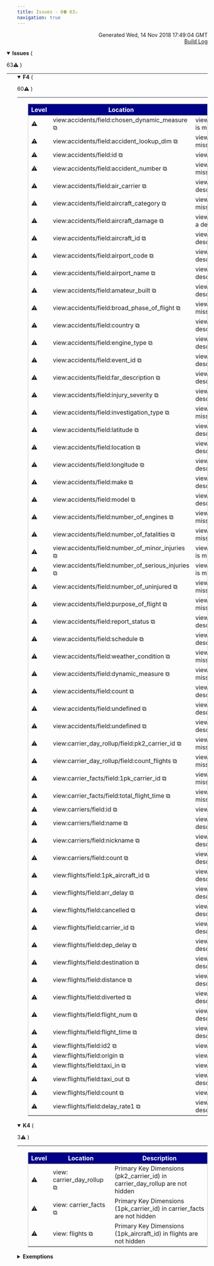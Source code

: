 ```yaml
---
title: Issues - 0⛔ 63⚠️  
navigation: true
---
```

<p style="text-align:right;color:#cccs">
Generated Wed, 14 Nov 2018 17:49:04 GMT
<br><a href="http://35.177.130.99:8080/job/look-at-me-sideways/300/console">Build Log</a>
</p>



<details style="margin-left: 0em" open="open">
<summary style="margin-left:-2em;border-bottom:solid 1px #333;">
<b>Issues</b>
(

 63⚠️ 
)
</summary>



<details style="margin-left: 2em" open="open">
<summary style="margin-left:-2em;border-bottom:solid 1px #333;">
<b>F4</b>
(

 60⚠️ 
)
</summary>

<table style="border:solid 1px #ccc">
<thead style="background-color:darkblue;color:white"><tr>
<th>Level</th>
<th>Location</th>

<th>Description</th>

</tr></thead>
<tbody>

<tr>
<td>⚠️</td>
<td>view:accidents&#47;field:chosen_dynamic_measure <a href="/projects/lams_faa_redshift/files/accidents.view.lkml#view:accidents/field:chosen_dynamic_measure" style="text-decoration: none">⧉</a></td>

<td>view:accidents/field:chosen_dynamic_measure is missing a description</td>

</tr>

<tr>
<td>⚠️</td>
<td>view:accidents&#47;field:accident_lookup_dim <a href="/projects/lams_faa_redshift/files/accidents.view.lkml#view:accidents/field:accident_lookup_dim" style="text-decoration: none">⧉</a></td>

<td>view:accidents/field:accident_lookup_dim is missing a description</td>

</tr>

<tr>
<td>⚠️</td>
<td>view:accidents&#47;field:id <a href="/projects/lams_faa_redshift/files/accidents.view.lkml#view:accidents/field:id" style="text-decoration: none">⧉</a></td>

<td>view:accidents/field:id is missing a description</td>

</tr>

<tr>
<td>⚠️</td>
<td>view:accidents&#47;field:accident_number <a href="/projects/lams_faa_redshift/files/accidents.view.lkml#view:accidents/field:accident_number" style="text-decoration: none">⧉</a></td>

<td>view:accidents/field:accident_number is missing a description</td>

</tr>

<tr>
<td>⚠️</td>
<td>view:accidents&#47;field:air_carrier <a href="/projects/lams_faa_redshift/files/accidents.view.lkml#view:accidents/field:air_carrier" style="text-decoration: none">⧉</a></td>

<td>view:accidents/field:air_carrier is missing a description</td>

</tr>

<tr>
<td>⚠️</td>
<td>view:accidents&#47;field:aircraft_category <a href="/projects/lams_faa_redshift/files/accidents.view.lkml#view:accidents/field:aircraft_category" style="text-decoration: none">⧉</a></td>

<td>view:accidents/field:aircraft_category is missing a description</td>

</tr>

<tr>
<td>⚠️</td>
<td>view:accidents&#47;field:aircraft_damage <a href="/projects/lams_faa_redshift/files/accidents.view.lkml#view:accidents/field:aircraft_damage" style="text-decoration: none">⧉</a></td>

<td>view:accidents/field:aircraft_damage is missing a description</td>

</tr>

<tr>
<td>⚠️</td>
<td>view:accidents&#47;field:aircraft_id <a href="/projects/lams_faa_redshift/files/accidents.view.lkml#view:accidents/field:aircraft_id" style="text-decoration: none">⧉</a></td>

<td>view:accidents/field:aircraft_id is missing a description</td>

</tr>

<tr>
<td>⚠️</td>
<td>view:accidents&#47;field:airport_code <a href="/projects/lams_faa_redshift/files/accidents.view.lkml#view:accidents/field:airport_code" style="text-decoration: none">⧉</a></td>

<td>view:accidents/field:airport_code is missing a description</td>

</tr>

<tr>
<td>⚠️</td>
<td>view:accidents&#47;field:airport_name <a href="/projects/lams_faa_redshift/files/accidents.view.lkml#view:accidents/field:airport_name" style="text-decoration: none">⧉</a></td>

<td>view:accidents/field:airport_name is missing a description</td>

</tr>

<tr>
<td>⚠️</td>
<td>view:accidents&#47;field:amateur_built <a href="/projects/lams_faa_redshift/files/accidents.view.lkml#view:accidents/field:amateur_built" style="text-decoration: none">⧉</a></td>

<td>view:accidents/field:amateur_built is missing a description</td>

</tr>

<tr>
<td>⚠️</td>
<td>view:accidents&#47;field:broad_phase_of_flight <a href="/projects/lams_faa_redshift/files/accidents.view.lkml#view:accidents/field:broad_phase_of_flight" style="text-decoration: none">⧉</a></td>

<td>view:accidents/field:broad_phase_of_flight is missing a description</td>

</tr>

<tr>
<td>⚠️</td>
<td>view:accidents&#47;field:country <a href="/projects/lams_faa_redshift/files/accidents.view.lkml#view:accidents/field:country" style="text-decoration: none">⧉</a></td>

<td>view:accidents/field:country is missing a description</td>

</tr>

<tr>
<td>⚠️</td>
<td>view:accidents&#47;field:engine_type <a href="/projects/lams_faa_redshift/files/accidents.view.lkml#view:accidents/field:engine_type" style="text-decoration: none">⧉</a></td>

<td>view:accidents/field:engine_type is missing a description</td>

</tr>

<tr>
<td>⚠️</td>
<td>view:accidents&#47;field:event_id <a href="/projects/lams_faa_redshift/files/accidents.view.lkml#view:accidents/field:event_id" style="text-decoration: none">⧉</a></td>

<td>view:accidents/field:event_id is missing a description</td>

</tr>

<tr>
<td>⚠️</td>
<td>view:accidents&#47;field:far_description <a href="/projects/lams_faa_redshift/files/accidents.view.lkml#view:accidents/field:far_description" style="text-decoration: none">⧉</a></td>

<td>view:accidents/field:far_description is missing a description</td>

</tr>

<tr>
<td>⚠️</td>
<td>view:accidents&#47;field:injury_severity <a href="/projects/lams_faa_redshift/files/accidents.view.lkml#view:accidents/field:injury_severity" style="text-decoration: none">⧉</a></td>

<td>view:accidents/field:injury_severity is missing a description</td>

</tr>

<tr>
<td>⚠️</td>
<td>view:accidents&#47;field:investigation_type <a href="/projects/lams_faa_redshift/files/accidents.view.lkml#view:accidents/field:investigation_type" style="text-decoration: none">⧉</a></td>

<td>view:accidents/field:investigation_type is missing a description</td>

</tr>

<tr>
<td>⚠️</td>
<td>view:accidents&#47;field:latitude <a href="/projects/lams_faa_redshift/files/accidents.view.lkml#view:accidents/field:latitude" style="text-decoration: none">⧉</a></td>

<td>view:accidents/field:latitude is missing a description</td>

</tr>

<tr>
<td>⚠️</td>
<td>view:accidents&#47;field:location <a href="/projects/lams_faa_redshift/files/accidents.view.lkml#view:accidents/field:location" style="text-decoration: none">⧉</a></td>

<td>view:accidents/field:location is missing a description</td>

</tr>

<tr>
<td>⚠️</td>
<td>view:accidents&#47;field:longitude <a href="/projects/lams_faa_redshift/files/accidents.view.lkml#view:accidents/field:longitude" style="text-decoration: none">⧉</a></td>

<td>view:accidents/field:longitude is missing a description</td>

</tr>

<tr>
<td>⚠️</td>
<td>view:accidents&#47;field:make <a href="/projects/lams_faa_redshift/files/accidents.view.lkml#view:accidents/field:make" style="text-decoration: none">⧉</a></td>

<td>view:accidents/field:make is missing a description</td>

</tr>

<tr>
<td>⚠️</td>
<td>view:accidents&#47;field:model <a href="/projects/lams_faa_redshift/files/accidents.view.lkml#view:accidents/field:model" style="text-decoration: none">⧉</a></td>

<td>view:accidents/field:model is missing a description</td>

</tr>

<tr>
<td>⚠️</td>
<td>view:accidents&#47;field:number_of_engines <a href="/projects/lams_faa_redshift/files/accidents.view.lkml#view:accidents/field:number_of_engines" style="text-decoration: none">⧉</a></td>

<td>view:accidents/field:number_of_engines is missing a description</td>

</tr>

<tr>
<td>⚠️</td>
<td>view:accidents&#47;field:number_of_fatalities <a href="/projects/lams_faa_redshift/files/accidents.view.lkml#view:accidents/field:number_of_fatalities" style="text-decoration: none">⧉</a></td>

<td>view:accidents/field:number_of_fatalities is missing a description</td>

</tr>

<tr>
<td>⚠️</td>
<td>view:accidents&#47;field:number_of_minor_injuries <a href="/projects/lams_faa_redshift/files/accidents.view.lkml#view:accidents/field:number_of_minor_injuries" style="text-decoration: none">⧉</a></td>

<td>view:accidents/field:number_of_minor_injuries is missing a description</td>

</tr>

<tr>
<td>⚠️</td>
<td>view:accidents&#47;field:number_of_serious_injuries <a href="/projects/lams_faa_redshift/files/accidents.view.lkml#view:accidents/field:number_of_serious_injuries" style="text-decoration: none">⧉</a></td>

<td>view:accidents/field:number_of_serious_injuries is missing a description</td>

</tr>

<tr>
<td>⚠️</td>
<td>view:accidents&#47;field:number_of_uninjured <a href="/projects/lams_faa_redshift/files/accidents.view.lkml#view:accidents/field:number_of_uninjured" style="text-decoration: none">⧉</a></td>

<td>view:accidents/field:number_of_uninjured is missing a description</td>

</tr>

<tr>
<td>⚠️</td>
<td>view:accidents&#47;field:purpose_of_flight <a href="/projects/lams_faa_redshift/files/accidents.view.lkml#view:accidents/field:purpose_of_flight" style="text-decoration: none">⧉</a></td>

<td>view:accidents/field:purpose_of_flight is missing a description</td>

</tr>

<tr>
<td>⚠️</td>
<td>view:accidents&#47;field:report_status <a href="/projects/lams_faa_redshift/files/accidents.view.lkml#view:accidents/field:report_status" style="text-decoration: none">⧉</a></td>

<td>view:accidents/field:report_status is missing a description</td>

</tr>

<tr>
<td>⚠️</td>
<td>view:accidents&#47;field:schedule <a href="/projects/lams_faa_redshift/files/accidents.view.lkml#view:accidents/field:schedule" style="text-decoration: none">⧉</a></td>

<td>view:accidents/field:schedule is missing a description</td>

</tr>

<tr>
<td>⚠️</td>
<td>view:accidents&#47;field:weather_condition <a href="/projects/lams_faa_redshift/files/accidents.view.lkml#view:accidents/field:weather_condition" style="text-decoration: none">⧉</a></td>

<td>view:accidents/field:weather_condition is missing a description</td>

</tr>

<tr>
<td>⚠️</td>
<td>view:accidents&#47;field:dynamic_measure <a href="/projects/lams_faa_redshift/files/accidents.view.lkml#view:accidents/field:dynamic_measure" style="text-decoration: none">⧉</a></td>

<td>view:accidents/field:dynamic_measure is missing a description</td>

</tr>

<tr>
<td>⚠️</td>
<td>view:accidents&#47;field:count <a href="/projects/lams_faa_redshift/files/accidents.view.lkml#view:accidents/field:count" style="text-decoration: none">⧉</a></td>

<td>view:accidents/field:count is missing a description</td>

</tr>

<tr>
<td>⚠️</td>
<td>view:accidents&#47;field:undefined <a href="/projects/lams_faa_redshift/files/accidents.view.lkml#view:accidents/field:undefined" style="text-decoration: none">⧉</a></td>

<td>view:accidents/field:undefined is missing a description</td>

</tr>

<tr>
<td>⚠️</td>
<td>view:accidents&#47;field:undefined <a href="/projects/lams_faa_redshift/files/accidents.view.lkml#view:accidents/field:undefined" style="text-decoration: none">⧉</a></td>

<td>view:accidents/field:undefined is missing a description</td>

</tr>

<tr>
<td>⚠️</td>
<td>view:carrier_day_rollup&#47;field:pk2_carrier_id <a href="/projects/lams_faa_redshift/files/carrier_day_rollup.view.lkml#view:carrier_day_rollup/field:pk2_carrier_id" style="text-decoration: none">⧉</a></td>

<td>view:carrier_day_rollup/field:pk2_carrier_id is missing a description</td>

</tr>

<tr>
<td>⚠️</td>
<td>view:carrier_day_rollup&#47;field:count_flights <a href="/projects/lams_faa_redshift/files/carrier_day_rollup.view.lkml#view:carrier_day_rollup/field:count_flights" style="text-decoration: none">⧉</a></td>

<td>view:carrier_day_rollup/field:count_flights is missing a description</td>

</tr>

<tr>
<td>⚠️</td>
<td>view:carrier_facts&#47;field:1pk_carrier_id <a href="/projects/lams_faa_redshift/files/carrier_facts.view.lkml#view:carrier_facts/field:1pk_carrier_id" style="text-decoration: none">⧉</a></td>

<td>view:carrier_facts/field:1pk_carrier_id is missing a description</td>

</tr>

<tr>
<td>⚠️</td>
<td>view:carrier_facts&#47;field:total_flight_time <a href="/projects/lams_faa_redshift/files/carrier_facts.view.lkml#view:carrier_facts/field:total_flight_time" style="text-decoration: none">⧉</a></td>

<td>view:carrier_facts/field:total_flight_time is missing a description</td>

</tr>

<tr>
<td>⚠️</td>
<td>view:carriers&#47;field:id <a href="/projects/lams_faa_redshift/files/carriers.view.lkml#view:carriers/field:id" style="text-decoration: none">⧉</a></td>

<td>view:carriers/field:id is missing a description</td>

</tr>

<tr>
<td>⚠️</td>
<td>view:carriers&#47;field:name <a href="/projects/lams_faa_redshift/files/carriers.view.lkml#view:carriers/field:name" style="text-decoration: none">⧉</a></td>

<td>view:carriers/field:name is missing a description</td>

</tr>

<tr>
<td>⚠️</td>
<td>view:carriers&#47;field:nickname <a href="/projects/lams_faa_redshift/files/carriers.view.lkml#view:carriers/field:nickname" style="text-decoration: none">⧉</a></td>

<td>view:carriers/field:nickname is missing a description</td>

</tr>

<tr>
<td>⚠️</td>
<td>view:carriers&#47;field:count <a href="/projects/lams_faa_redshift/files/carriers.view.lkml#view:carriers/field:count" style="text-decoration: none">⧉</a></td>

<td>view:carriers/field:count is missing a description</td>

</tr>

<tr>
<td>⚠️</td>
<td>view:flights&#47;field:1pk_aircraft_id <a href="/projects/lams_faa_redshift/files/flights.view.lkml#view:flights/field:1pk_aircraft_id" style="text-decoration: none">⧉</a></td>

<td>view:flights/field:1pk_aircraft_id is missing a description</td>

</tr>

<tr>
<td>⚠️</td>
<td>view:flights&#47;field:arr_delay <a href="/projects/lams_faa_redshift/files/flights.view.lkml#view:flights/field:arr_delay" style="text-decoration: none">⧉</a></td>

<td>view:flights/field:arr_delay is missing a description</td>

</tr>

<tr>
<td>⚠️</td>
<td>view:flights&#47;field:cancelled <a href="/projects/lams_faa_redshift/files/flights.view.lkml#view:flights/field:cancelled" style="text-decoration: none">⧉</a></td>

<td>view:flights/field:cancelled is missing a description</td>

</tr>

<tr>
<td>⚠️</td>
<td>view:flights&#47;field:carrier_id <a href="/projects/lams_faa_redshift/files/flights.view.lkml#view:flights/field:carrier_id" style="text-decoration: none">⧉</a></td>

<td>view:flights/field:carrier_id is missing a description</td>

</tr>

<tr>
<td>⚠️</td>
<td>view:flights&#47;field:dep_delay <a href="/projects/lams_faa_redshift/files/flights.view.lkml#view:flights/field:dep_delay" style="text-decoration: none">⧉</a></td>

<td>view:flights/field:dep_delay is missing a description</td>

</tr>

<tr>
<td>⚠️</td>
<td>view:flights&#47;field:destination <a href="/projects/lams_faa_redshift/files/flights.view.lkml#view:flights/field:destination" style="text-decoration: none">⧉</a></td>

<td>view:flights/field:destination is missing a description</td>

</tr>

<tr>
<td>⚠️</td>
<td>view:flights&#47;field:distance <a href="/projects/lams_faa_redshift/files/flights.view.lkml#view:flights/field:distance" style="text-decoration: none">⧉</a></td>

<td>view:flights/field:distance is missing a description</td>

</tr>

<tr>
<td>⚠️</td>
<td>view:flights&#47;field:diverted <a href="/projects/lams_faa_redshift/files/flights.view.lkml#view:flights/field:diverted" style="text-decoration: none">⧉</a></td>

<td>view:flights/field:diverted is missing a description</td>

</tr>

<tr>
<td>⚠️</td>
<td>view:flights&#47;field:flight_num <a href="/projects/lams_faa_redshift/files/flights.view.lkml#view:flights/field:flight_num" style="text-decoration: none">⧉</a></td>

<td>view:flights/field:flight_num is missing a description</td>

</tr>

<tr>
<td>⚠️</td>
<td>view:flights&#47;field:flight_time <a href="/projects/lams_faa_redshift/files/flights.view.lkml#view:flights/field:flight_time" style="text-decoration: none">⧉</a></td>

<td>view:flights/field:flight_time is missing a description</td>

</tr>

<tr>
<td>⚠️</td>
<td>view:flights&#47;field:id2 <a href="/projects/lams_faa_redshift/files/flights.view.lkml#view:flights/field:id2" style="text-decoration: none">⧉</a></td>

<td>view:flights/field:id2 is missing a description</td>

</tr>

<tr>
<td>⚠️</td>
<td>view:flights&#47;field:origin <a href="/projects/lams_faa_redshift/files/flights.view.lkml#view:flights/field:origin" style="text-decoration: none">⧉</a></td>

<td>view:flights/field:origin is missing a description</td>

</tr>

<tr>
<td>⚠️</td>
<td>view:flights&#47;field:taxi_in <a href="/projects/lams_faa_redshift/files/flights.view.lkml#view:flights/field:taxi_in" style="text-decoration: none">⧉</a></td>

<td>view:flights/field:taxi_in is missing a description</td>

</tr>

<tr>
<td>⚠️</td>
<td>view:flights&#47;field:taxi_out <a href="/projects/lams_faa_redshift/files/flights.view.lkml#view:flights/field:taxi_out" style="text-decoration: none">⧉</a></td>

<td>view:flights/field:taxi_out is missing a description</td>

</tr>

<tr>
<td>⚠️</td>
<td>view:flights&#47;field:count <a href="/projects/lams_faa_redshift/files/flights.view.lkml#view:flights/field:count" style="text-decoration: none">⧉</a></td>

<td>view:flights/field:count is missing a description</td>

</tr>

<tr>
<td>⚠️</td>
<td>view:flights&#47;field:delay_rate1 <a href="/projects/lams_faa_redshift/files/flights.view.lkml#view:flights/field:delay_rate1" style="text-decoration: none">⧉</a></td>

<td>view:flights/field:delay_rate1 is missing a description</td>

</tr>

</tbody>
</table>


</details>



<details style="margin-left: 2em" open="open">
<summary style="margin-left:-2em;border-bottom:solid 1px #333;">
<b>K4</b>
(

 3⚠️ 
)
</summary>

<table style="border:solid 1px #ccc">
<thead style="background-color:darkblue;color:white"><tr>
<th>Level</th>
<th>Location</th>

<th>Description</th>

</tr></thead>
<tbody>

<tr>
<td>⚠️</td>
<td>view: carrier_day_rollup <a href="/projects/lams_faa_redshift/files/carrier_day_rollup.view.lkml#view:carrier_day_rollup" style="text-decoration: none">⧉</a></td>

<td>Primary Key Dimensions (pk2_carrier_id) in carrier_day_rollup are not hidden</td>

</tr>

<tr>
<td>⚠️</td>
<td>view: carrier_facts <a href="/projects/lams_faa_redshift/files/carrier_facts.view.lkml#view:carrier_facts" style="text-decoration: none">⧉</a></td>

<td>Primary Key Dimensions (1pk_carrier_id) in carrier_facts are not hidden</td>

</tr>

<tr>
<td>⚠️</td>
<td>view: flights <a href="/projects/lams_faa_redshift/files/flights.view.lkml#view:flights" style="text-decoration: none">⧉</a></td>

<td>Primary Key Dimensions (1pk_aircraft_id) in flights are not hidden</td>

</tr>

</tbody>
</table>


</details>


</details>




<details><summary><b>Exemptions</b></summary>

<details style="margin-left: 0em" open="open">
<summary style="margin-left:-2em;border-bottom:solid 1px #333;">
<b></b>
(
   1⛔ 

)
</summary>



<details style="margin-left: 2em" open="open">
<summary style="margin-left:-2em;border-bottom:solid 1px #333;">
<b>K1</b>
(
   1⛔ 

)
</summary>

<table style="border:solid 1px #ccc">
<thead style="background-color:darkblue;color:white"><tr>
<th>Level</th>
<th>Location</th>

<th>Reason</th>

</tr></thead>
<tbody>

<tr>
<td>⛔</td>
<td>view: flights_view_creation <a href="/projects/lams_faa_redshift/files/carrier_facts.view.lkml#view:flights_view_creation" style="text-decoration: none">⧉</a></td>

<td>bob told me it is okay to not use pks</td>

</tr>

</tbody>
</table>


</details>


</details>

</details>



